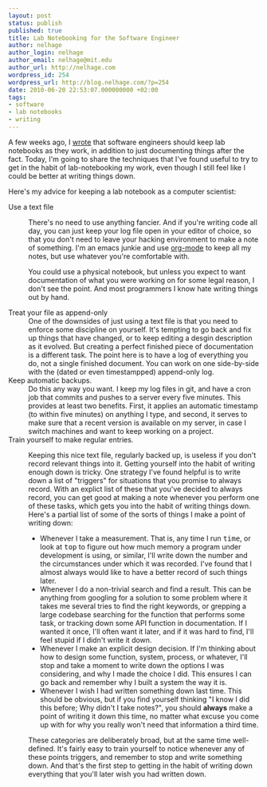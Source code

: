 ```yaml
---
layout: post
status: publish
published: true
title: Lab Notebooking for the Software Engineer
author: nelhage
author_login: nelhage
author_email: nelhage@mit.edu
author_url: http://nelhage.com
wordpress_id: 254
wordpress_url: http://blog.nelhage.com/?p=254
date: 2010-06-20 22:53:07.000000000 +02:00
tags:
- software
- lab notebooks
- writing
---
```

A few weeks ago, I [wrote][prev] that software engineers should keep
lab notebooks as they work, in addition to just documenting things
after the fact. Today, I'm going to share the techniques that I've
found useful to try to get in the habit of lab-notebooking my work,
even though I still feel like I could be better at writing things
down.

[prev]: http://blog.nelhage.com/2010/05/software-and-lab-notebooks/

Here's my advice for keeping a lab notebook as a computer scientist:

<dl>
<dt>Use a text file</dt>

<dd> <p>There's no need to use anything fancier. And if you're writing
code all day, you can just keep your log file open in your editor of
choice, so that you don't need to leave your hacking environment to
make a note of something. I'm an emacs junkie and use
<a href="http://orgmode.org/">org-mode</a> to keep all my notes, but use whatever you're
comfortable with.</p>


<p>You could use a physical notebook, but unless you expect to want
documentation of what you were working on for some legal reason, I
don't see the point. And most programmers I know hate writing things
out by hand.</p>
</dd>

<dt>Treat your file as append-only</dt>

<dd>One of the downsides of just using a text file is that you need to
enforce some discipline on yourself. It's tempting to go back and fix
up things that have changed, or to keep editing a desgin description
as it evolved. But creating a perfect finished piece of documentation
is a different task. The point here is to have a log of everything you
do, not a single finished document. You can work on one side-by-side
with the (dated or even timestampped) append-only log.</dd>

<dt>Keep automatic backups.</dt>

<dd>Do this any way you want. I keep my log files in git, and have a
cron job that commits and pushes to a server every five minutes. This
provides at least two benefits. First, it applies an automatic timestamp (to
within five minutes) on anything I type, and second, it serves to make
sure that a recent version is available on my server, in case I switch
machines and want to keep working on a project.
</dd>

<dt>Train yourself to make regular entries.</dt>

<dd>

<p>Keeping this nice text file, regularly backed up, is useless if you
don't record relevant things into it. Getting yourself into the habit
of writing enough down is tricky. One strategy I've found helpful is
to write down a list of "triggers" for situations that you promise to
always record. With an explict list of these that you've decided to
always record, you can get good at making a note whenever you perform
one of these tasks, which gets you into the habit of writing things
down. Here's a partial list of some of the sorts of things I make a
point of writing down:</p>

<ul>

<li>Whenever I take a measurement. That is, any time I run
<tt>time</tt>, or look at <tt>top</tt> to figure out how much memory a
program under development is using, or similar, I'll write down the
number and the circumstances under which it was recorded. I've found
that I almost always would like to have a better record of such things
later.</li>

<li>Whenever I do a non-trivial search and find a result. This can be
anything from googling for a solution to some problem where it takes
me several tries to find the right keywords, or grepping a large
codebase searching for the function that performs some task, or
tracking down some API function in documentation. If I wanted it once,
I'll often want it later, and if it was hard to find, I'll feel stupid
if I didn't write it down.</li>

<li>Whenever I make an explicit design decision. If I'm thinking about
how to design some function, system, process, or whatever, I'll stop
and take a moment to write down the options I was considering, and why
I made the choice I did. This ensures I can go back and remember why I
built a system the way it is.
</li>


<li>Whenever I wish I had written something down last time. This
should be obvious, but if you find yourself thinking "I know I did
this before; Why didn't I take notes?", you should
<strong>always</strong> make a point of writing it down this time, no
matter what excuse you come up with for why you really won't need that
information a third time.
</li>

</ul>

<p>These categories are deliberately broad, but at the same time
well-defined. It's fairly easy to train yourself to notice whenever
any of these points triggers, and remember to stop and write something
down. And that's the first step to getting in the habit of writing
down everything that you'll later wish you had written down.</p>

</dd>

</dl>
